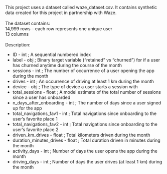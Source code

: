 This project uses a dataset called waze_dataset.csv. It contains synthetic data created for this project in partnership with Waze.\
\
The dataset contains:\
14,999 rows – each row represents one unique user \
13 columns\
\
Description:
- ID - int ; A sequential numbered index
- label - obj ; Binary target variable (“retained” vs “churned”) for if a user has churned anytime during the course of the month
- sessions - int ; The number of occurrence of a user opening the app during the month
- drives - int ; An occurrence of driving at least 1 km during the month
- device - obj ; The type of device a user starts a session with
- total_sessions - float ; A model estimate of the total number of sessions since a user has onboarded
- n_days_after_onboarding - int ; The number of days since a user signed up for the app
- total_navigations_fav1 - int ; Total navigations since onboarding to the user’s favorite place 1
-  total_navigations_fav2 - int ; Total navigations since onboarding to the user’s favorite place 2
-  driven_km_drives - float ; Total kilometers driven during the month
-  duration_minutes_drives - float ; Total duration driven in minutes during the month
-  activity_days - int ; Number of days the user opens the app during the month
-  driving_days - int ; Number of days the user drives (at least 1 km) during the month
